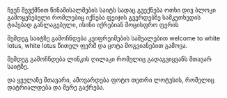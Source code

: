 ჩვენ შევქმნით წინამისალმების საიტს სადაც გვექნება ოთხი დივ ბლოკი გამოყენებული რომლებიც იქნება ფეიჯის გვერდებზე სამკუთხედის
ტიპებად განლაგებული, ისინი იქრებიან მოცისფრო ფერის

შემდეგ საიტზე გამოჩნდება კეიფრეიმების საშუალებით welcome to white lotus, white lotus წითელ ფერშ და ცოტა მოგვიანებით გამოვა.

შემდეგ გამოჩნდება ლინკის ღილაკი რომელიც გადაგვიყვანს მთავარ საიტზე.

და ყველაზე მთავარი, ამოვარდება ფოტო თეთრი ლოტუსის, რომელიც დატრიალდება და მერე გაქრება.